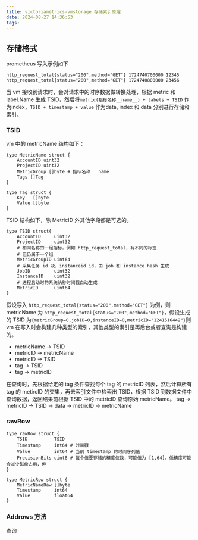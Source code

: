 ```yaml
---
title: victoriametrics-vmstorage 存储索引原理
date: 2024-08-27 14:36:53
tags:
---
```


## 存储格式
prometheus 写入示例如下

```
http_request_total{status="200",method="GET"} 1724740700000 12345
http_request_total{status="200",method="GET"} 1724740800000 23456
```
当 vm 接收到请求时，会对请求中的时序数据做转换处理，根据 metric 和label.Name 生成 TSID，然后将`metric(指标名称__name__) + labels + TSID` 作为index，`TSID + timestamp + value` 作为data, index 和 data 分别进行存储和索引。

### TSID
vm 中的 metricName 结构如下：
```golang
type MetricName struct {
    AccountID uint32
    ProjectID uint32
    MetricGroup []byte # 指标名称 __name__
    Tags []Tag
}

type Tag struct {
    Key   []byte
    Value []byte
}

```
TSID 结构如下，除 MetricID 外其他字段都是可选的。
```golang
type TSID struct{
    AccountID     uint32
    ProjectID     uint32
    # 相同名称的一组指标，例如 http_request_total，有不同的标签
    # 但仍属于一个组
    MetricGroupID uint64
    # 采集任务 id 及，instanceid id，由 job 和 instance hash 生成
    JobID         uint32
    InstanceID    uint32
    # 进程启动时的系统纳秒时间戳自动生成
    MetricID      uint64
}
```
假设写入 `http_request_total{status="200",method="GET"}` 为例，则 metricName 为 `http_request_total{status="200",method="GET"}`，假设生成的 TSID 为`{metricGroup=0,jobID=0,instanceID=0,metricID="1241516442"}`则 vm 在写入时会构建几种类型的索引，其他类型的索引是再后台或者查询是构建的。

+ metricName -> TSID
+ metricID -> metricName
+ metricID -> TSID
+ tag -> TSID
+ tag -> metricID

在查询时，先根据给定的 tag 条件查找每个 tag 的 metricID 列表，然后计算所有 tag 的 metircID 的交集，再去索引文件中检索出 TSID，根据 TSID 到数据文件中查询数据，返回结果前根据 TSID 中的 metricID 查询原始 metricName。
tag -> metricID -> TSID -> data -> metricID -> metricName

### rawRow
```golang
type rawRow struct {
    TSID          TSID
    Timestamp     int64 # 时间戳
    Value         int64 # 当前 timestamp 的时间序列值
    PrecisionBits uint8 # 每个值要存储的精度位数，可能值为 [1,64]，低精度可能会减少磁盘占用，但
}

type MetricRow struct {
    MetricNameRaw []byte
    Timestamp     int64
    Value         float64
}
```

### Addrows 方法
查询
